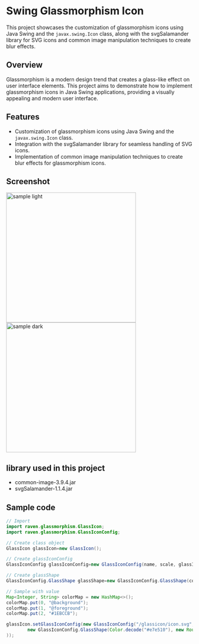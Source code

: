 # Swing Glassmorphism Icon

This project showcases the customization of glassmorphism icons using Java Swing and the `javax.swing.Icon` class, along with the svgSalamander library for SVG icons and common image manipulation techniques to create blur effects.

## Overview

Glassmorphism is a modern design trend that creates a glass-like effect on user interface elements. This project aims to demonstrate how to implement glassmorphism icons in Java Swing applications, providing a visually appealing and modern user interface.

## Features

- Customization of glassmorphism icons using Java Swing and the `javax.swing.Icon` class.
- Integration with the svgSalamander library for seamless handling of SVG icons.
- Implementation of common image manipulation techniques to create blur effects for glassmorphism icons.

## Screenshot

<img src="https://github.com/DJ-Raven/swing-glassmorphism-icon/assets/58245926/64aa3317-3ef1-4da9-8839-4b1746917dd7" alt="sample light" width="350"/>
<img src="https://github.com/DJ-Raven/swing-glassmorphism-icon/assets/58245926/f2eefb7b-021f-4e8c-8293-03f9ea5d4946" alt="sample dark" width="350"/>

## library used in this project
- common-image-3.9.4.jar
- svgSalamander-1.1.4.jar
## Sample code

``` java
// Import
import raven.glassmorphism.GlassIcon;
import raven.glassmorphism.GlassIconConfig;
```
``` java
// Create class object
GlassIcon glassIcon=new GlassIcon();

// Create glassIconConfig
GlassIconConfig glassIconConfig=new GlassIconConfig(name, scale, glassIndex, blur, colorMap, glassShape);

// Create glassShape
GlassIconConfig.GlassShape glassShape=new GlassIconConfig.GlassShape(color, shape, rotate);
```

``` java
// Sample with value
Map<Integer, String> colorMap = new HashMap<>();
colorMap.put(0, "@background");
colorMap.put(1, "@foreground");
colorMap.put(2, "#1EBCCB");

glassIcon.setGlassIconConfig(new GlassIconConfig("/glassicon/icon.svg", 5f, 0, 5, colorMap,
        new GlassIconConfig.GlassShape(Color.decode("#e7e510"), new RoundRectangle2D.Double(2, 2, 10, 10, 5, 5), 45)
));
```
